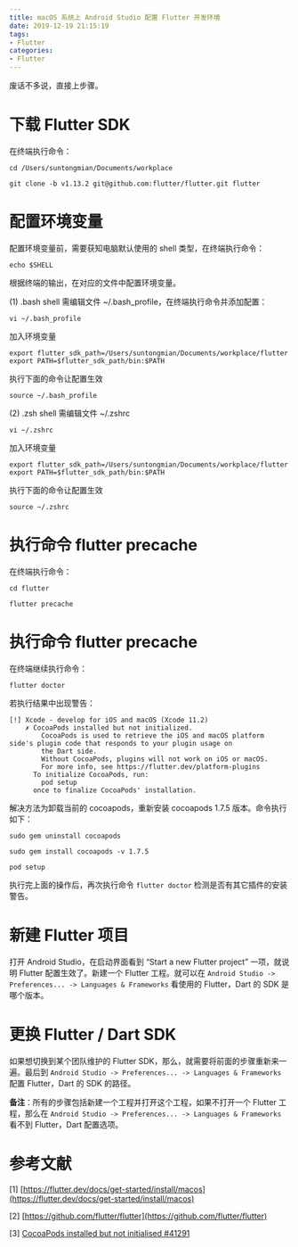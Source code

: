 ```yaml
---
title: macOS 系统上 Android Studio 配置 Flutter 开发环境
date: 2019-12-19 21:15:19
tags:
- Flutter
categories:
- Flutter
---
```


废话不多说，直接上步骤。

# 下载 Flutter SDK

在终端执行命令：

```
cd /Users/suntongmian/Documents/workplace

git clone -b v1.13.2 git@github.com:flutter/flutter.git flutter

```

# 配置环境变量

配置环境变量前，需要获知电脑默认使用的 shell 类型，在终端执行命令：

```
echo $SHELL
```

<!-- more -->

根据终端的输出，在对应的文件中配置环境变量。

(1) .bash shell 需编辑文件 ~/.bash_profile，在终端执行命令并添加配置：

```
vi ~/.bash_profile
```

加入环境变量

```
export flutter_sdk_path=/Users/suntongmian/Documents/workplace/flutter
export PATH=$flutter_sdk_path/bin:$PATH
```

执行下面的命令让配置生效

```
source ~/.bash_profile
```

(2) .zsh shell 需编辑文件 ~/.zshrc

```
vi ~/.zshrc
```

加入环境变量

```
export flutter_sdk_path=/Users/suntongmian/Documents/workplace/flutter
export PATH=$flutter_sdk_path/bin:$PATH
```

执行下面的命令让配置生效

```
source ~/.zshrc
```

# 执行命令 flutter precache

在终端执行命令：

```
cd flutter

flutter precache
```

# 执行命令 flutter precache

在终端继续执行命令：

```
flutter doctor
```

若执行结果中出现警告：

```
[!] Xcode - develop for iOS and macOS (Xcode 11.2)
    ✗ CocoaPods installed but not initialized.
        CocoaPods is used to retrieve the iOS and macOS platform side's plugin code that responds to your plugin usage on
        the Dart side.
        Without CocoaPods, plugins will not work on iOS or macOS.
        For more info, see https://flutter.dev/platform-plugins
      To initialize CocoaPods, run:
        pod setup
      once to finalize CocoaPods' installation.
```

解决方法为卸载当前的 cocoapods，重新安装 cocoapods 1.7.5 版本。命令执行如下：

```
sudo gem uninstall cocoapods

sudo gem install cocoapods -v 1.7.5

pod setup
```

执行完上面的操作后，再次执行命令 `flutter doctor` 检测是否有其它插件的安装警告。


# 新建 Flutter 项目

打开 Android Studio，在启动界面看到 “Start a new Flutter project” 一项，就说明 Flutter 配置生效了。新建一个 Flutter 工程。就可以在  `Android Studio -> Preferences... -> Languages & Frameworks` 看使用的  Flutter，Dart 的 SDK 是哪个版本。

# 更换 Flutter / Dart SDK

如果想切换到某个团队维护的 Flutter SDK，那么，就需要将前面的步骤重新来一遍。最后到 `Android Studio -> Preferences... -> Languages & Frameworks` 配置 Flutter，Dart 的 SDK 的路径。

**备注**：所有的步骤包括新建一个工程并打开这个工程，如果不打开一个 Flutter 工程，那么在 `Android Studio -> Preferences... -> Languages & Frameworks`  看不到  Flutter，Dart  配置选项。

# 参考文献

[1] [https://flutter.dev/docs/get-started/install/macos](https://flutter.dev/docs/get-started/install/macos)

[2] [https://github.com/flutter/flutter](https://github.com/flutter/flutter)

[3] [CocoaPods installed but not initialised #41291](https://github.com/flutter/flutter/issues/41291)
